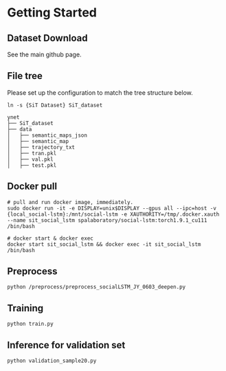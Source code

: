 
# Getting Started

## Dataset Download
See the main github page.


## File tree
Please set up the configuration to match the tree structure below.
```
ln -s {SiT Dataset} SiT_dataset
```
```
ynet
├── SiT_dataset
├── data
│   ├── semantic_maps_json
│   ├── semantic_map
│   ├── trajectory_txt
│   ├── tran.pkl
│   ├── val.pkl
│   ├── test.pkl
```


## Docker pull
```shell
# pull and run docker image, immediately. 
sudo docker run -it -e DISPLAY=unix$DISPLAY --gpus all --ipc=host -v {local_social-lstm}:/mnt/social-lstm -e XAUTHORITY=/tmp/.docker.xauth --name sit_social_lstm spalaboratory/social-lstm:torch1.9.1_cu111 /bin/bash

# docker start & docker exec
docker start sit_social_lstm && docker exec -it sit_social_lstm /bin/bash
```


## Preprocess
```
python /preprocess/preprocess_socialLSTM_JY_0603_deepen.py
```

## Training
```
python train.py
```


## Inference for validation set
```
python validation_sample20.py
```


